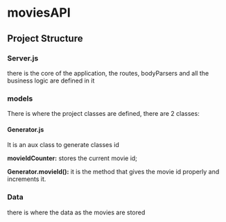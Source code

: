 # moviesAPI

## Project Structure

### Server.js
there is the core of the application, the routes, bodyParsers and all the business logic are defined in it

### models
There is where the project classes are defined, there are 2 classes:

#### Generator.js
It is an aux class to generate classes id

**movieIdCounter:** stores the current movie id;

**Generator.movieId():** it is the method that gives the movie id properly and increments it.

### Data
there is where the data as the movies are stored
